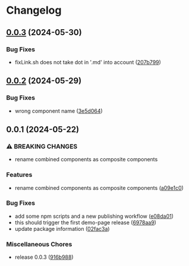 # Changelog

## [0.0.3](https://github.com/jariikonen/mui-country-code-selector/compare/demo-page-v0.0.2...demo-page-v0.0.3) (2024-05-30)


### Bug Fixes

* fixLink.sh does not take dot in '.md' into account ([207b799](https://github.com/jariikonen/mui-country-code-selector/commit/207b79961c2172441276a737808379dfd8f37273))

## [0.0.2](https://github.com/jariikonen/mui-country-code-selector/compare/demo-page-v0.0.1...demo-page-v0.0.2) (2024-05-29)


### Bug Fixes

* wrong component name ([3e5d064](https://github.com/jariikonen/mui-country-code-selector/commit/3e5d064d92b822741f36b2235c3aca6e60cc3805))

## 0.0.1 (2024-05-22)


### ⚠ BREAKING CHANGES

* rename combined components as composite components

### Features

* rename combined components as composite components ([a09e1c0](https://github.com/jariikonen/mui-country-code-selector/commit/a09e1c078e7623c9e3b1115b0e82fd08db41486f))


### Bug Fixes

* add some npm scripts and a new publishing workflow ([e08da01](https://github.com/jariikonen/mui-country-code-selector/commit/e08da0133bb74bee7e82f824db8a1a462cb44519))
* this should trigger the first demo-page release ([6978aa9](https://github.com/jariikonen/mui-country-code-selector/commit/6978aa9ea4ba6957c7f9d2db0546e9d76a024c43))
* update package information ([02fac3a](https://github.com/jariikonen/mui-country-code-selector/commit/02fac3aee0e74271f8f2c8a20191e51395730cb4))


### Miscellaneous Chores

* release 0.0.3 ([916b988](https://github.com/jariikonen/mui-country-code-selector/commit/916b98809c41d33e53a64a4f2a461de883e772e6))
